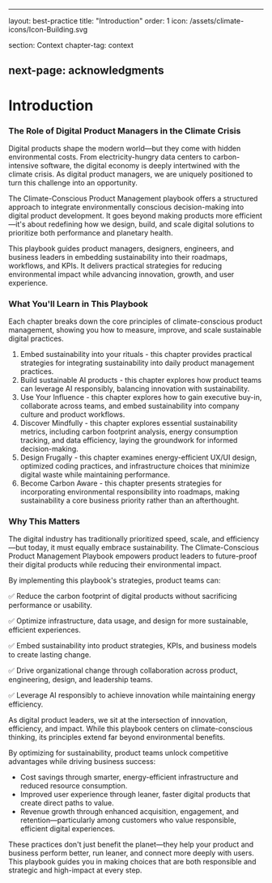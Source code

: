 ---
 layout: best-practice
 title: "Introduction"
 order: 1
 icon: /assets/climate-icons/Icon-Building.svg
 
 section: Context
 chapter-tag: context
 
 next-page: acknowledgments
 ---
 
 # Introduction
 
 ### The Role of Digital Product Managers in the Climate Crisis
 
 Digital products shape the modern world—but they come with hidden environmental costs. From electricity-hungry data centers to carbon-intensive software, the digital economy is deeply intertwined with the climate crisis. As digital product managers, we are uniquely positioned to turn this challenge into an opportunity.
 
 The Climate-Conscious Product Management playbook offers a structured approach to integrate environmentally conscious decision-making into digital product development. It goes beyond making products more efficient—it's about redefining how we design, build, and scale digital solutions to prioritize both performance and planetary health.
 
 This playbook guides product managers, designers, engineers, and business leaders in embedding sustainability into their roadmaps, workflows, and KPIs. It delivers practical strategies for reducing environmental impact while advancing innovation, growth, and user experience.
 
 ### What You'll Learn in This Playbook
 
 Each chapter breaks down the core principles of climate-conscious product management, showing you how to measure, improve, and scale sustainable digital practices.
 
 1. Embed sustainability into your rituals - this chapter provides practical strategies for integrating sustainability into daily product management practices.
 2. Build sustainable AI products - this chapter explores how product teams can leverage AI responsibly, balancing innovation with sustainability.
 3. Use Your Influence - this chapter explores how to gain executive buy-in, collaborate across teams, and embed sustainability into company culture and product workflows.
 4. Discover Mindfully - this chapter explores essential sustainability metrics, including carbon footprint analysis, energy consumption tracking, and data efficiency, laying the groundwork for informed decision-making.
 5. Design Frugally - this chapter examines energy-efficient UX/UI design, optimized coding practices, and infrastructure choices that minimize digital waste while maintaining performance.
 6. Become Carbon Aware - this chapter presents strategies for incorporating environmental responsibility into roadmaps, making sustainability a core business priority rather than an afterthought.
 
 ### Why This Matters
 
 The digital industry has traditionally prioritized speed, scale, and efficiency—but today, it must equally embrace sustainability. The Climate-Conscious Product Management Playbook empowers product leaders to future-proof their digital products while reducing their environmental impact.
 
 By implementing this playbook's strategies, product teams can:
 
 ✅ Reduce the carbon footprint of digital products without sacrificing performance or usability.
 
 ✅ Optimize infrastructure, data usage, and design for more sustainable, efficient experiences.
 
 ✅ Embed sustainability into product strategies, KPIs, and business models to create lasting change.
 
 ✅ Drive organizational change through collaboration across product, engineering, design, and leadership teams.
 
 ✅ Leverage AI responsibly to achieve innovation while maintaining energy efficiency.
 
 As digital product leaders, we sit at the intersection of innovation, efficiency, and impact. While this playbook centers on climate-conscious thinking, its principles extend far beyond environmental benefits. 
 
 By optimizing for sustainability, product teams unlock competitive advantages while driving business success:
 
 - Cost savings through smarter, energy-efficient infrastructure and reduced resource consumption.
 - Improved user experience through leaner, faster digital products that create direct paths to value.
 - Revenue growth through enhanced acquisition, engagement, and retention—particularly among customers who value responsible, efficient digital experiences.
 
 These practices don't just benefit the planet—they help your product and business perform better, run leaner, and connect more deeply with users. This playbook guides you in making choices that are both responsible and strategic and high-impact at every step.
